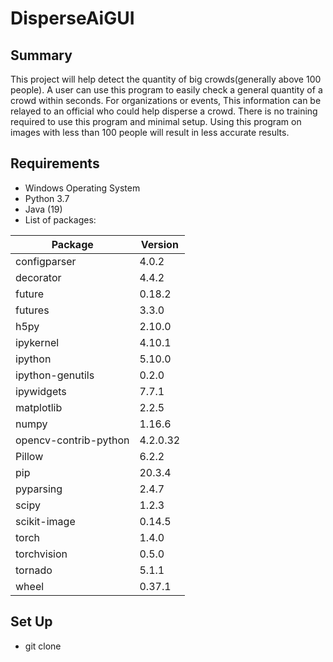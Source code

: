 # DisperseAiGUI

## Summary

This project will help detect the quantity of big crowds(generally above 100 people). A user can use this program to easily check a general quantity of a crowd within seconds. For organizations or events, This information can be relayed to an official who could help disperse a crowd. There is no training required to use this program and minimal setup. Using this program on images with less than 100 people will result in less accurate results.


## Requirements

- Windows Operating System
- Python 3.7
- Java (19)
- List of packages:

|Package |                              Version|
|---------------------------------- |-----------|
|configparser    |                   4.0.2|
decorator               |           4.4.2|
future                   |          0.18.2|
futures                   |         3.3.0|
h5py                       |        2.10.0|
ipykernel                   |       4.10.1|
ipython                    |        5.10.0|
ipython-genutils           |        0.2.0|
ipywidgets                 |        7.7.1|
matplotlib                 |        2.2.5|
numpy                      |        1.16.6|
opencv-contrib-python      |        4.2.0.32|
Pillow                     |        6.2.2|
pip                        |        20.3.4|
pyparsing                  |        2.4.7|
scipy                      |        1.2.3|
scikit-image       		     |        0.14.5|
torch                      |        1.4.0|
torchvision                |        0.5.0|
tornado                    |        5.1.1|
wheel                      |        0.37.1|


## Set Up

- git clone 

